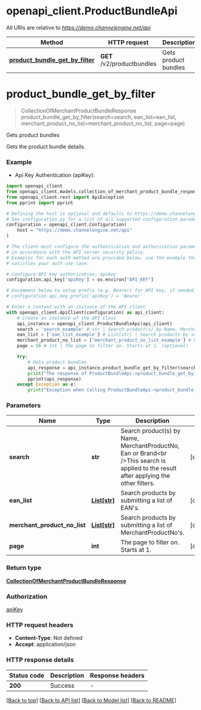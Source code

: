 # openapi_client.ProductBundleApi

All URIs are relative to *https://demo.channelengine.net/api*

Method | HTTP request | Description
------------- | ------------- | -------------
[**product_bundle_get_by_filter**](ProductBundleApi.md#product_bundle_get_by_filter) | **GET** /v2/productbundles | Gets product bundles


# **product_bundle_get_by_filter**
> CollectionOfMerchantProductBundleResponse product_bundle_get_by_filter(search=search, ean_list=ean_list, merchant_product_no_list=merchant_product_no_list, page=page)

Gets product bundles

Gets the product bundle details.

### Example

* Api Key Authentication (apiKey):

```python
import openapi_client
from openapi_client.models.collection_of_merchant_product_bundle_response import CollectionOfMerchantProductBundleResponse
from openapi_client.rest import ApiException
from pprint import pprint

# Defining the host is optional and defaults to https://demo.channelengine.net/api
# See configuration.py for a list of all supported configuration parameters.
configuration = openapi_client.Configuration(
    host = "https://demo.channelengine.net/api"
)

# The client must configure the authentication and authorization parameters
# in accordance with the API server security policy.
# Examples for each auth method are provided below, use the example that
# satisfies your auth use case.

# Configure API key authorization: apiKey
configuration.api_key['apiKey'] = os.environ["API_KEY"]

# Uncomment below to setup prefix (e.g. Bearer) for API key, if needed
# configuration.api_key_prefix['apiKey'] = 'Bearer'

# Enter a context with an instance of the API client
with openapi_client.ApiClient(configuration) as api_client:
    # Create an instance of the API class
    api_instance = openapi_client.ProductBundleApi(api_client)
    search = 'search_example' # str | Search product(s) by Name, MerchantProductNo, Ean or Brand<br />This search is applied to the result after applying the other filters. (optional)
    ean_list = ['ean_list_example'] # List[str] | Search products by submitting a list of EAN's. (optional)
    merchant_product_no_list = ['merchant_product_no_list_example'] # List[str] | Search products by submitting a list of MerchantProductNo's. (optional)
    page = 56 # int | The page to filter on. Starts at 1. (optional)

    try:
        # Gets product bundles
        api_response = api_instance.product_bundle_get_by_filter(search=search, ean_list=ean_list, merchant_product_no_list=merchant_product_no_list, page=page)
        print("The response of ProductBundleApi->product_bundle_get_by_filter:\n")
        pprint(api_response)
    except Exception as e:
        print("Exception when calling ProductBundleApi->product_bundle_get_by_filter: %s\n" % e)
```



### Parameters


Name | Type | Description  | Notes
------------- | ------------- | ------------- | -------------
 **search** | **str**| Search product(s) by Name, MerchantProductNo, Ean or Brand&lt;br /&gt;This search is applied to the result after applying the other filters. | [optional] 
 **ean_list** | [**List[str]**](str.md)| Search products by submitting a list of EAN&#39;s. | [optional] 
 **merchant_product_no_list** | [**List[str]**](str.md)| Search products by submitting a list of MerchantProductNo&#39;s. | [optional] 
 **page** | **int**| The page to filter on. Starts at 1. | [optional] 

### Return type

[**CollectionOfMerchantProductBundleResponse**](CollectionOfMerchantProductBundleResponse.md)

### Authorization

[apiKey](../README.md#apiKey)

### HTTP request headers

 - **Content-Type**: Not defined
 - **Accept**: application/json

### HTTP response details

| Status code | Description | Response headers |
|-------------|-------------|------------------|
**200** | Success |  -  |

[[Back to top]](#) [[Back to API list]](../README.md#documentation-for-api-endpoints) [[Back to Model list]](../README.md#documentation-for-models) [[Back to README]](../README.md)

